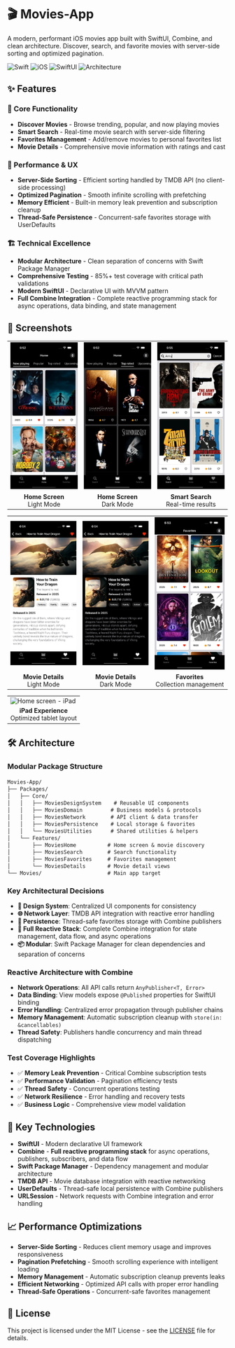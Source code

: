 # 🎬 Movies-App

A modern, performant iOS movies app built with SwiftUI, Combine, and clean architecture. Discover, search, and favorite movies with server-side sorting and optimized pagination.

![Swift](https://img.shields.io/badge/Swift-5.9-orange)
![iOS](https://img.shields.io/badge/iOS-17.0+-blue)
![SwiftUI](https://img.shields.io/badge/SwiftUI-Modern-red)
![Architecture](https://img.shields.io/badge/Architecture-Modular-green)

## ✨ Features

### 🎯 Core Functionality
- **Discover Movies** - Browse trending, popular, and now playing movies
- **Smart Search** - Real-time movie search with server-side filtering
- **Favorites Management** - Add/remove movies to personal favorites list
- **Movie Details** - Comprehensive movie information with ratings and cast

### 🚀 Performance & UX
- **Server-Side Sorting** - Efficient sorting handled by TMDB API (no client-side processing)
- **Optimized Pagination** - Smooth infinite scrolling with prefetching
- **Memory Efficient** - Built-in memory leak prevention and subscription cleanup
- **Thread-Safe Persistence** - Concurrent-safe favorites storage with UserDefaults

### 🏗️ Technical Excellence
- **Modular Architecture** - Clean separation of concerns with Swift Package Manager
- **Comprehensive Testing** - 85%+ test coverage with critical path validations
- **Modern SwiftUI** - Declarative UI with MVVM pattern
- **Full Combine Integration** - Complete reactive programming stack for async operations, data binding, and state management

## 📱 Screenshots

<table>
  <tr>
    <td><img src="screenshots/home-screen.png" width="180" alt="Home screen - Movie discovery with server-side sorting"></td>
    <td><img src="screenshots/home-screen-dark.png" width="180" alt="Home screen - Dark Mode"></td>
    <td><img src="screenshots/search-screen.png" width="180" alt="Search screen - Smart movie search with real-time results"></td>
  </tr>
  <tr>
    <td align="center"><b>Home Screen</b><br/>Light Mode</td>
    <td align="center"><b>Home Screen</b><br/>Dark Mode</td>
    <td align="center"><b>Smart Search</b><br/>Real-time results</td>
  </tr>
</table>

<table>
  <tr>
    <td><img src="screenshots/movie-details.png" width="180" alt="Movie details - Comprehensive movie information and ratings"></td>
    <td><img src="screenshots/movie-details-dark.png" width="180" alt="Movie details - Dark Mode"></td>
    <td><img src="screenshots/favorites-screen.png" width="180" alt="Favorites screen - Personal movie collection management"></td>
  </tr>
  <tr>
    <td align="center"><b>Movie Details</b><br/>Light Mode</td>
    <td align="center"><b>Movie Details</b><br/>Dark Mode</td>
    <td align="center"><b>Favorites</b><br/>Collection management</td>
  </tr>
</table>

<table>
  <tr>
    <td><img src="screenshots/home-screen-iPad.png" width="250" alt="Home screen - iPad"></td>
  </tr>
  <tr>
    <td align="center"><b>iPad Experience</b><br/>Optimized tablet layout</td>
  </tr>
</table>


## 🛠️ Architecture

### Modular Package Structure
```
Movies-App/
├── Packages/
│   ├── Core/
│   │   ├── MoviesDesignSystem    # Reusable UI components
│   │   ├── MoviesDomain         # Business models & protocols
│   │   ├── MoviesNetwork        # API client & data transfer
│   │   ├── MoviesPersistence    # Local storage & favorites
│   │   └── MoviesUtilities      # Shared utilities & helpers
│   └── Features/
│       ├── MoviesHome          # Home screen & movie discovery
│       ├── MoviesSearch        # Search functionality
│       ├── MoviesFavorites     # Favorites management
│       └── MoviesDetails       # Movie detail views
└── Movies/                     # Main app target
```

### Key Architectural Decisions
- **🎨 Design System**: Centralized UI components for consistency
- **🌐 Network Layer**: TMDB API integration with reactive error handling
- **💾 Persistence**: Thread-safe favorites storage with Combine publishers
- **🔄 Full Reactive Stack**: Complete Combine integration for state management, data flow, and async operations
- **📦 Modular**: Swift Package Manager for clean dependencies and separation of concerns

### Reactive Architecture with Combine
- **Network Operations**: All API calls return `AnyPublisher<T, Error>`
- **Data Binding**: View models expose `@Published` properties for SwiftUI binding
- **Error Handling**: Centralized error propagation through publisher chains
- **Memory Management**: Automatic subscription cleanup with `store(in: &cancellables)`
- **Thread Safety**: Publishers handle concurrency and main thread dispatching

### Test Coverage Highlights
- ✅ **Memory Leak Prevention** - Critical Combine subscription tests
- ✅ **Performance Validation** - Pagination efficiency tests
- ✅ **Thread Safety** - Concurrent operations testing
- ✅ **Network Resilience** - Error handling and recovery tests
- ✅ **Business Logic** - Comprehensive view model validation

## 🎯 Key Technologies

- **SwiftUI** - Modern declarative UI framework
- **Combine** - **Full reactive programming stack** for async operations, publishers, subscribers, and data flow
- **Swift Package Manager** - Dependency management and modular architecture
- **TMDB API** - Movie database integration with reactive networking
- **UserDefaults** - Thread-safe local persistence with Combine publishers
- **URLSession** - Network requests with Combine integration and error handling

## 📈 Performance Optimizations

- **Server-Side Sorting** - Reduces client memory usage and improves responsiveness
- **Pagination Prefetching** - Smooth scrolling experience with intelligent loading
- **Memory Management** - Automatic subscription cleanup prevents leaks
- **Efficient Networking** - Optimized API calls with proper error handling
- **Thread-Safe Operations** - Concurrent-safe favorites management

## 📄 License

This project is licensed under the MIT License - see the [LICENSE](LICENSE) file for details.
